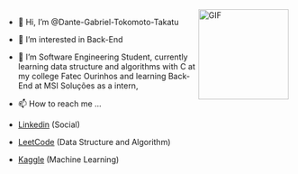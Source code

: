 <img align="right" alt="GIF" height="160px" src="https://media.giphy.com/media/du3J3cXyzhj75IOgvA/giphy.gif" />

- 👋 Hi, I’m @Dante-Gabriel-Tokomoto-Takatu  
- 👀 I’m interested in Back-End
- 🌱 I’m Software Engineering Student, currently learning data structure and algorithms with C at my college Fatec Ourinhos and learning Back-End at MSI Soluções as a intern,


- 📫 How to reach me ...<br>
- <a href="https://www.linkedin.com/in/dante-gabriel-tokomoto-takatu-02b3401a0/"> Linkedin</a>     (Social)<br>
- <a href="https://leetcode.com/Dante-Gabriel-Tokomoto-Takatu/">LeetCode</a>     (Data Structure and Algorithm)<br>
- <a href="https://www.kaggle.com/dantetokomoto">Kaggle</a>     (Machine Learning)<br>  


<!---
Dante-Gabriel-Tokomoto-Takatu/Dante-Gabriel-Tokomoto-Takatu is a ✨ special ✨ repository because its `README.md` (this file) appears on your GitHub profile.
You can click the Preview link to take a look at your changes.
--->
